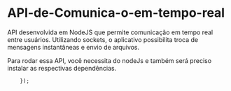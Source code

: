 # API-de-Comunica-o-em-tempo-real
API desenvolvida em NodeJS que permite comunicação em tempo real entre usuários. Utilizando sockets, o aplicativo possibilita troca de mensagens instantâneas e envio de arquivos.

Para rodar essa API, você necessita do nodeJs e também será preciso instalar as respectivas dependências.


        });
